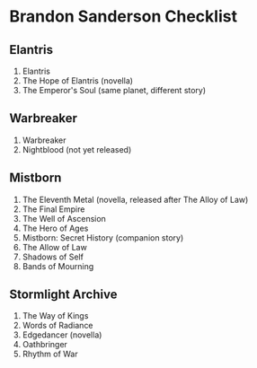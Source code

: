 # Brandon Sanderson Checklist

## Elantris

1. Elantris
1. The Hope of Elantris (novella)
1. The Emperor's Soul (same planet, different story)

## Warbreaker

1. Warbreaker
1. Nightblood (not yet released)

## Mistborn

1. The Eleventh Metal (novella, released after The Alloy of Law)
1. The Final Empire
1. The Well of Ascension
1. The Hero of Ages
1. Mistborn: Secret History (companion story)
1. The Allow of Law
1. Shadows of Self
1. Bands of Mourning

## Stormlight Archive

1. The Way of Kings
1. Words of Radiance
1. Edgedancer (novella)
1. Oathbringer
1. Rhythm of War
